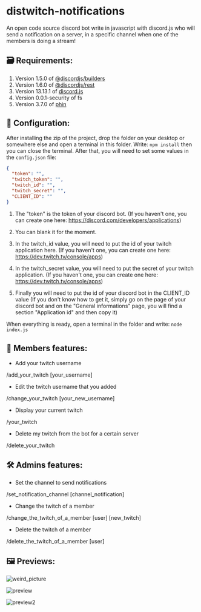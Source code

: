 # distwitch-notifications
An open code source discord bot write in javascript with discord.js who will send a notification on a server, in a specific channel when one of the members is doing a stream!

## 🗃️ Requirements:

1. Version 1.5.0 of [@discordjs/builders](https://www.npmjs.com/package/@discordjs/builders/v/1.5.0)
2. Version 1.6.0 of [@discordjs/rest](https://www.npmjs.com/package/@discordjs/rest/v/1.6.0)
3. Version 13.13.1 of [discord.js](https://www.npmjs.com/package/discord.js/v/13.13.1)
4. Version 0.0.1-security of fs
5. Version 3.7.0 of [phin](https://www.npmjs.com/package/phin/v/3.7.0)

## 🔧 Configuration:

After installing the zip of the project, drop the folder on your desktop or somewhere else and open a terminal in this folder. Write: ```npm install``` then you can close the terminal. After that, you will need to set some values in the ```config.json``` file: 

```json
{
  "token": "",
  "twitch_token": "",
  "twitch_id": "",
  "twitch_secret": "",
  "CLIENT_ID": ""
}
```

1. The "token" is the token of your discord bot. (If you haven't one, you can create one here: https://discord.com/developers/applications)

2. You can blank it for the moment.

3. In the twitch_id value, you will need to put the id of your twitch application here. (If you haven't one, you can create one here: https://dev.twitch.tv/console/apps)

4. In the twitch_secret value, you will need to put the secret of your twitch application. (If you haven't one, you can create one here: https://dev.twitch.tv/console/apps)

5. Finally you will need to put the id of your discord bot in the CLIENT_ID value (If you don't know how to get it, simply go on the page of your discord bot and on the "General informations" page, you will find a section "Application id" and then copy it)

When everything is ready, open a terminal in the folder and write: ```node index.js```

## 👥 Members features:

- Add your twitch username

/add_your_twitch [your_username]

- Edit the twitch username that you added

/change_your_twitch [your_new_username]

- Display your current twitch

/your_twitch

- Delete my twitch from the bot for a certain server

/delete_your_twitch

## 🛠️ Admins features:

- Set the channel to send notifications

/set_notification_channel [channel_notification]

- Change the twitch of a member

/change_the_twitch_of_a_member [user]  [new_twitch]

- Delete the twitch of a member

/delete_the_twitch_of_a_member [user]

## 🖼️ Previews:

![weird_picture](https://user-images.githubusercontent.com/67482496/226495495-294d75da-fcb5-427a-ab41-e4d7e24e097d.png)

![preview](https://user-images.githubusercontent.com/67482496/226495620-3ab5e5d6-00c9-4f8a-b94b-e1f2003d62e2.png)

![preview2](https://user-images.githubusercontent.com/67482496/226496024-4e6913d2-c5fd-4d9c-8b6a-154d62075268.png)
